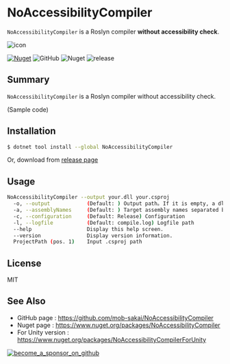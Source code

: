 # NoAccessibilityCompiler

`NoAccessibilityCompiler` is a Roslyn compiler **without accessibility check**.

![icon](https://user-images.githubusercontent.com/12690315/69955042-1dc8a380-1540-11ea-9d38-fa7fa77b22d9.png)

[![Nuget](https://img.shields.io/nuget/v/NoAccessibilityCompiler)](https://www.nuget.org/packages/NoAccessibilityCompiler)
![GitHub](https://img.shields.io/github/license/mob-sakai/NoAccessibilityCompiler)
![Nuget](https://img.shields.io/nuget/dt/NoAccessibilityCompiler)
![release](https://github.com/mob-sakai/NoAccessibilityCompiler/workflows/Release/badge.svg)

## Summary

`NoAccessibilityCompiler` is a Roslyn compiler without accessibility check.

(Sample code)

## Installation

```bash
$ dotnet tool install --global NoAccessibilityCompiler
```

Or, download from [release page](https://github.com/mob-sakai/NoAccessibilityCompiler/releases)

## Usage

```sh
NoAccessibilityCompiler --output your.dll your.csproj
  -o, --output            (Default: ) Output path｡ If it is empty, a dll is generated in the same path as csproj.
  -a, --assemblyNames     (Default: ) Target assembly names separated by semicolons to access internally
  -c, --configuration     (Default: Release) Configuration
  -l, --logfile           (Default: compile.log) Logfile path
  --help                  Display this help screen.
  --version               Display version information.
  ProjectPath (pos. 1)    Input .csproj path
```

## License

MIT

## See Also

- GitHub page : https://github.com/mob-sakai/NoAccessibilityCompiler
- Nuget page : https://www.nuget.org/packages/NoAccessibilityCompiler
- For Unity version : https://www.nuget.org/packages/NoAccessibilityCompilerForUnity

[![become_a_sponsor_on_github](https://user-images.githubusercontent.com/12690315/66942881-03686280-f085-11e9-9586-fc0b6011029f.png)](https://github.com/users/mob-sakai/sponsorship)
